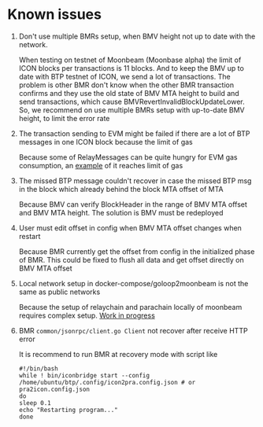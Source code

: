 # Known issues

1. Don't use multiple BMRs setup, when BMV height not up to date with the network.

    When testing on testnet of Moonbeam (Moonbase alpha) the limit of ICON blocks per transactions is 11 blocks. And to keep the BMV up to date with BTP testnet of ICON, we send a lot of transactions. The problem is other BMR don't know when the other BMR transaction confirms and they use the old state of BMV MTA height to build and send transactions, which cause BMVRevertInvalidBlockUpdateLower. So, we recommend on use multiple BMRs setup with up-to-date BMV height, to limit the error rate
   
2. The transaction sending to EVM might be failed if there are a lot of BTP messages in one ICON block because the limit of gas

    Because some of RelayMessages can be quite hungry for EVM gas consumption, an [example](https://moonbase-blockscout.testnet.moonbeam.network/tx/0x60a5c624ddde0bbed802c38914491c94e645fa67c4333f651f1db0013bb7825d/internal-transactions) of it reaches limit of gas

3. The missed BTP message couldn't recover in case the missed BTP msg in the block which already behind the block MTA offset of MTA

    Because BMV can verify BlockHeader in the range of BMV MTA offset and BMV MTA height. The solution is BMV must be redeployed

4. User must edit offset in config when BMV MTA offset changes when restart

    Because BMR currently get the offset from config in the initialized phase of BMR. This could be fixed to flush all data and get offset directly on BMV MTA offset

5. Local network setup in docker-compose/goloop2moonbeam is not the same as public networks

    Because the setup of relaychain and parachain locally of moonbeam requires complex setup. [Work in progress](https://github.com/icon-project/btp/pull/89)
   
6. BMR `common/jsonrpc/client.go Client` not recover after receive HTTP error

    It is recommend to run BMR at recovery mode with script like

    ```shell
    #!/bin/bash
    while ! bin/iconbridge start --config /home/ubuntu/btp/.config/icon2pra.config.json # or pra2icon.config.json
    do
    sleep 0.1
    echo "Restarting program..."
    done
    ```
    